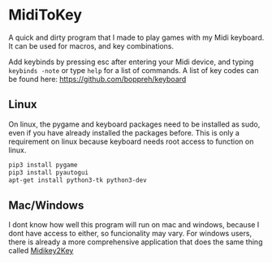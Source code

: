 # MidiToKey
A quick and dirty program that I made to play games with my Midi keyboard.
It can be used for macros, and key combinations.

Add keybinds by pressing esc after entering your Midi device, and typing ` keybinds -note ` or type `help` for a list of commands.
A list of key codes can be found here: https://github.com/boppreh/keyboard

## Linux
On linux, the pygame and keyboard packages need to be installed as sudo, even if you have already installed the packages before. This is only a requirement on linux because keyboard needs root access to function on linux.
```sh
pip3 install pygame
pip3 install pyautogui
apt-get install python3-tk python3-dev
```

## Mac/Windows
I dont know how well this program will run on mac and windows, because I dont have access to either, so funcionality may vary.
For windows users, there is already a more comprehensive application that does the same thing called [Midikey2Key](https://midikey2key.de/)
